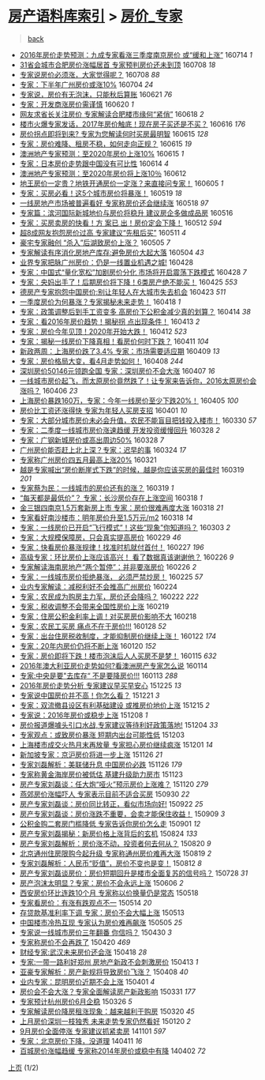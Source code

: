 [房产语料库索引](../../README.md)  > [房价_专家](房价_专家.md)
====
> [back](../README.md)

- [2016年房价走势预测：九成专家看涨三季度南京房价 或“缓和上涨”](http://jkwz.applinzi.com/ittc/6854767293288154116.html#2016%E5%B9%B4%E6%88%BF%E4%BB%B7%E8%B5%B0%E5%8A%BF%E9%A2%84%E6%B5%8B%EF%BC%9A%E4%B9%9D%E6%88%90%E4%B8%93%E5%AE%B6%E7%9C%8B%E6%B6%A8%E4%B8%89%E5%AD%A3%E5%BA%A6%E5%8D%97%E4%BA%AC%E6%88%BF%E4%BB%B7+%E6%88%96%E2%80%9C%E7%BC%93%E5%92%8C%E4%B8%8A%E6%B6%A8%E2%80%9D) 160714 *1* 
- [31省会城市合肥房价涨幅居首 专家预判房价还未到顶](http://jkwz.applinzi.com/ittc/6852460545269302277.html#31%E7%9C%81%E4%BC%9A%E5%9F%8E%E5%B8%82%E5%90%88%E8%82%A5%E6%88%BF%E4%BB%B7%E6%B6%A8%E5%B9%85%E5%B1%85%E9%A6%96+%E4%B8%93%E5%AE%B6%E9%A2%84%E5%88%A4%E6%88%BF%E4%BB%B7%E8%BF%98%E6%9C%AA%E5%88%B0%E9%A1%B6) 160708 *18* 
- [专家说房价必须涨，大家觉得呢？](http://jkwz.applinzi.com/ittc/6852427040460112901.html#%E4%B8%93%E5%AE%B6%E8%AF%B4%E6%88%BF%E4%BB%B7%E5%BF%85%E9%A1%BB%E6%B6%A8%EF%BC%8C%E5%A4%A7%E5%AE%B6%E8%A7%89%E5%BE%97%E5%91%A2%EF%BC%9F) 160708 *88* 
- [专家：下半年广州房价或涨10%](http://jkwz.applinzi.com/ittc/6851057938910938117.html#%E4%B8%93%E5%AE%B6%EF%BC%9A%E4%B8%8B%E5%8D%8A%E5%B9%B4%E5%B9%BF%E5%B7%9E%E6%88%BF%E4%BB%B7%E6%88%96%E6%B6%A810%25) 160704 *24* 
- [专家说，房价有无泡沫，只能秋后算账](http://jkwz.applinzi.com/ittc/6846129821297673220.html#%E4%B8%93%E5%AE%B6%E8%AF%B4%EF%BC%8C%E6%88%BF%E4%BB%B7%E6%9C%89%E6%97%A0%E6%B3%A1%E6%B2%AB%EF%BC%8C%E5%8F%AA%E8%83%BD%E7%A7%8B%E5%90%8E%E7%AE%97%E8%B4%A6) 160621 *76* 
- [专家：开发商涨房价需谨慎](http://jkwz.applinzi.com/ittc/6845870742373401604.html#%E4%B8%93%E5%AE%B6%EF%BC%9A%E5%BC%80%E5%8F%91%E5%95%86%E6%B6%A8%E6%88%BF%E4%BB%B7%E9%9C%80%E8%B0%A8%E6%85%8E) 160620 *1* 
- [网友求省长关注房价 专家解读合肥楼市缘何“紧俏”](http://jkwz.applinzi.com/ittc/6845004778123559941.html#%E7%BD%91%E5%8F%8B%E6%B1%82%E7%9C%81%E9%95%BF%E5%85%B3%E6%B3%A8%E6%88%BF%E4%BB%B7+%E4%B8%93%E5%AE%B6%E8%A7%A3%E8%AF%BB%E5%90%88%E8%82%A5%E6%A5%BC%E5%B8%82%E7%BC%98%E4%BD%95%E2%80%9C%E7%B4%A7%E4%BF%8F%E2%80%9D) 160618 *2* 
- [楼市火爆专家发话，2017年房价触底！现在房子买还是不买？](http://jkwz.applinzi.com/ittc/6844358459516257284.html#%E6%A5%BC%E5%B8%82%E7%81%AB%E7%88%86%E4%B8%93%E5%AE%B6%E5%8F%91%E8%AF%9D%EF%BC%8C2017%E5%B9%B4%E6%88%BF%E4%BB%B7%E8%A7%A6%E5%BA%95%EF%BC%81%E7%8E%B0%E5%9C%A8%E6%88%BF%E5%AD%90%E4%B9%B0%E8%BF%98%E6%98%AF%E4%B8%8D%E4%B9%B0%EF%BC%9F) 160616 *176* 
- [房价拐点即将到来? 专家为您解读何时买房最明智](http://jkwz.applinzi.com/ittc/6844022039006151684.html#%E6%88%BF%E4%BB%B7%E6%8B%90%E7%82%B9%E5%8D%B3%E5%B0%86%E5%88%B0%E6%9D%A5%3F+%E4%B8%93%E5%AE%B6%E4%B8%BA%E6%82%A8%E8%A7%A3%E8%AF%BB%E4%BD%95%E6%97%B6%E4%B9%B0%E6%88%BF%E6%9C%80%E6%98%8E%E6%99%BA) 160615 *128* 
- [专家：房价难降、租房不稳，如何走向正规？](http://jkwz.applinzi.com/ittc/6843998339938649093.html#%E4%B8%93%E5%AE%B6%EF%BC%9A%E6%88%BF%E4%BB%B7%E9%9A%BE%E9%99%8D%E3%80%81%E7%A7%9F%E6%88%BF%E4%B8%8D%E7%A8%B3%EF%BC%8C%E5%A6%82%E4%BD%95%E8%B5%B0%E5%90%91%E6%AD%A3%E8%A7%84%EF%BC%9F) 160615 *19* 
- [澳洲地产专家预测：至2020年房价上涨10%](http://jkwz.applinzi.com/ittc/6843957098802840581.html#%E6%BE%B3%E6%B4%B2%E5%9C%B0%E4%BA%A7%E4%B8%93%E5%AE%B6%E9%A2%84%E6%B5%8B%EF%BC%9A%E8%87%B32020%E5%B9%B4%E6%88%BF%E4%BB%B7%E4%B8%8A%E6%B6%A810%25) 160615 *1* 
- [专家：日本房价走势跟中国没有可比性](http://jkwz.applinzi.com/ittc/6843467050374398981.html#%E4%B8%93%E5%AE%B6%EF%BC%9A%E6%97%A5%E6%9C%AC%E6%88%BF%E4%BB%B7%E8%B5%B0%E5%8A%BF%E8%B7%9F%E4%B8%AD%E5%9B%BD%E6%B2%A1%E6%9C%89%E5%8F%AF%E6%AF%94%E6%80%A7) 160614 *4* 
- [澳洲地产专家预测：至2020年房价将上涨10％](http://jkwz.applinzi.com/ittc/6842879587675276292.html#%E6%BE%B3%E6%B4%B2%E5%9C%B0%E4%BA%A7%E4%B8%93%E5%AE%B6%E9%A2%84%E6%B5%8B%EF%BC%9A%E8%87%B32020%E5%B9%B4%E6%88%BF%E4%BB%B7%E5%B0%86%E4%B8%8A%E6%B6%A810%EF%BC%85) 160612  
- [地王房价一定贵？地铁开通房价一定涨？来直接问专家！](http://jkwz.applinzi.com/ittc/6840204226885846021.html#%E5%9C%B0%E7%8E%8B%E6%88%BF%E4%BB%B7%E4%B8%80%E5%AE%9A%E8%B4%B5%EF%BC%9F%E5%9C%B0%E9%93%81%E5%BC%80%E9%80%9A%E6%88%BF%E4%BB%B7%E4%B8%80%E5%AE%9A%E6%B6%A8%EF%BC%9F%E6%9D%A5%E7%9B%B4%E6%8E%A5%E9%97%AE%E4%B8%93%E5%AE%B6%EF%BC%81) 160605 *1* 
- [专家：买房必看！这5个城市房价将暴涨！](http://jkwz.applinzi.com/ittc/6834030812655518724.html#%E4%B8%93%E5%AE%B6%EF%BC%9A%E4%B9%B0%E6%88%BF%E5%BF%85%E7%9C%8B%EF%BC%81%E8%BF%995%E4%B8%AA%E5%9F%8E%E5%B8%82%E6%88%BF%E4%BB%B7%E5%B0%86%E6%9A%B4%E6%B6%A8%EF%BC%81) 160519 *18* 
- [一线房地产市场被普遍看好 专家称房价还会继续涨](http://jkwz.applinzi.com/ittc/6833480076192384005.html#%E4%B8%80%E7%BA%BF%E6%88%BF%E5%9C%B0%E4%BA%A7%E5%B8%82%E5%9C%BA%E8%A2%AB%E6%99%AE%E9%81%8D%E7%9C%8B%E5%A5%BD+%E4%B8%93%E5%AE%B6%E7%A7%B0%E6%88%BF%E4%BB%B7%E8%BF%98%E4%BC%9A%E7%BB%A7%E7%BB%AD%E6%B6%A8) 160518 *97* 
- [专家篇：滨河国际新城地价与房价将稳升 建议房企多做成品房](http://jkwz.applinzi.com/ittc/6832773209170379781.html#%E4%B8%93%E5%AE%B6%E7%AF%87%EF%BC%9A%E6%BB%A8%E6%B2%B3%E5%9B%BD%E9%99%85%E6%96%B0%E5%9F%8E%E5%9C%B0%E4%BB%B7%E4%B8%8E%E6%88%BF%E4%BB%B7%E5%B0%86%E7%A8%B3%E5%8D%87+%E5%BB%BA%E8%AE%AE%E6%88%BF%E4%BC%81%E5%A4%9A%E5%81%9A%E6%88%90%E5%93%81%E6%88%BF) 160516  
- [专家：买房卖房的快看！方 案已 出！房价定会下降！](http://jkwz.applinzi.com/ittc/6831386815021712389.html#%E4%B8%93%E5%AE%B6%EF%BC%9A%E4%B9%B0%E6%88%BF%E5%8D%96%E6%88%BF%E7%9A%84%E5%BF%AB%E7%9C%8B%EF%BC%81%E6%96%B9+%E6%A1%88%E5%B7%B2+%E5%87%BA%EF%BC%81%E6%88%BF%E4%BB%B7%E5%AE%9A%E4%BC%9A%E4%B8%8B%E9%99%8D%EF%BC%81) 160512 *594* 
- [超8成网友抱怨房价过高 专家建议“先租后买”](http://jkwz.applinzi.com/ittc/6830895251828769797.html#%E8%B6%858%E6%88%90%E7%BD%91%E5%8F%8B%E6%8A%B1%E6%80%A8%E6%88%BF%E4%BB%B7%E8%BF%87%E9%AB%98+%E4%B8%93%E5%AE%B6%E5%BB%BA%E8%AE%AE%E2%80%9C%E5%85%88%E7%A7%9F%E5%90%8E%E4%B9%B0%E2%80%9D) 160511 *4* 
- [豪宅专家融创 “杀入”后湖致房价上涨？](http://jkwz.applinzi.com/ittc/6828655351494607877.html#%E8%B1%AA%E5%AE%85%E4%B8%93%E5%AE%B6%E8%9E%8D%E5%88%9B+%E2%80%9C%E6%9D%80%E5%85%A5%E2%80%9D%E5%90%8E%E6%B9%96%E8%87%B4%E6%88%BF%E4%BB%B7%E4%B8%8A%E6%B6%A8%EF%BC%9F) 160505 *7* 
- [专家解读有序消化房地产库存:避免房价大起大落](http://jkwz.applinzi.com/ittc/6828291156181795844.html#%E4%B8%93%E5%AE%B6%E8%A7%A3%E8%AF%BB%E6%9C%89%E5%BA%8F%E6%B6%88%E5%8C%96%E6%88%BF%E5%9C%B0%E4%BA%A7%E5%BA%93%E5%AD%98%3A%E9%81%BF%E5%85%8D%E6%88%BF%E4%BB%B7%E5%A4%A7%E8%B5%B7%E5%A4%A7%E8%90%BD) 160504 *43* 
- [业界专家把脉广州房价：仍是一线置业机遇之城!](http://jkwz.applinzi.com/ittc/6826246586145178629.html#%E4%B8%9A%E7%95%8C%E4%B8%93%E5%AE%B6%E6%8A%8A%E8%84%89%E5%B9%BF%E5%B7%9E%E6%88%BF%E4%BB%B7%EF%BC%9A%E4%BB%8D%E6%98%AF%E4%B8%80%E7%BA%BF%E7%BD%AE%E4%B8%9A%E6%9C%BA%E9%81%87%E4%B9%8B%E5%9F%8E%21) 160428  
- [专家：中国式“量化宽松”加剧房价分化 市场将开启震荡下跌模式](http://jkwz.applinzi.com/ittc/6826061564935144452.html#%E4%B8%93%E5%AE%B6%EF%BC%9A%E4%B8%AD%E5%9B%BD%E5%BC%8F%E2%80%9C%E9%87%8F%E5%8C%96%E5%AE%BD%E6%9D%BE%E2%80%9D%E5%8A%A0%E5%89%A7%E6%88%BF%E4%BB%B7%E5%88%86%E5%8C%96+%E5%B8%82%E5%9C%BA%E5%B0%86%E5%BC%80%E5%90%AF%E9%9C%87%E8%8D%A1%E4%B8%8B%E8%B7%8C%E6%A8%A1%E5%BC%8F) 160428 *7* 
- [专家：央妈出手了！后期房价将下降！6类房产绝不能买！](http://jkwz.applinzi.com/ittc/6825104014253229061.html#%E4%B8%93%E5%AE%B6%EF%BC%9A%E5%A4%AE%E5%A6%88%E5%87%BA%E6%89%8B%E4%BA%86%EF%BC%81%E5%90%8E%E6%9C%9F%E6%88%BF%E4%BB%B7%E5%B0%86%E4%B8%8B%E9%99%8D%EF%BC%816%E7%B1%BB%E6%88%BF%E4%BA%A7%E7%BB%9D%E4%B8%8D%E8%83%BD%E4%B9%B0%EF%BC%81) 160425 *553* 
- [德房产专家抱怨中国房价:别让年轻人在大城市失去机会](http://jkwz.applinzi.com/ittc/6824081233411572741.html#%E5%BE%B7%E6%88%BF%E4%BA%A7%E4%B8%93%E5%AE%B6%E6%8A%B1%E6%80%A8%E4%B8%AD%E5%9B%BD%E6%88%BF%E4%BB%B7%3A%E5%88%AB%E8%AE%A9%E5%B9%B4%E8%BD%BB%E4%BA%BA%E5%9C%A8%E5%A4%A7%E5%9F%8E%E5%B8%82%E5%A4%B1%E5%8E%BB%E6%9C%BA%E4%BC%9A) 160423 *511* 
- [一季度房价为何暴涨？专家揭秘未来走势！](http://jkwz.applinzi.com/ittc/6822373353385886724.html#%E4%B8%80%E5%AD%A3%E5%BA%A6%E6%88%BF%E4%BB%B7%E4%B8%BA%E4%BD%95%E6%9A%B4%E6%B6%A8%EF%BC%9F%E4%B8%93%E5%AE%B6%E6%8F%AD%E7%A7%98%E6%9C%AA%E6%9D%A5%E8%B5%B0%E5%8A%BF%EF%BC%81) 160418 *1* 
- [专家：政策调整后到手工资变多 高房价下公积金减少真的划算？](http://jkwz.applinzi.com/ittc/6821000502468674564.html#%E4%B8%93%E5%AE%B6%EF%BC%9A%E6%94%BF%E7%AD%96%E8%B0%83%E6%95%B4%E5%90%8E%E5%88%B0%E6%89%8B%E5%B7%A5%E8%B5%84%E5%8F%98%E5%A4%9A+%E9%AB%98%E6%88%BF%E4%BB%B7%E4%B8%8B%E5%85%AC%E7%A7%AF%E9%87%91%E5%87%8F%E5%B0%91%E7%9C%9F%E7%9A%84%E5%88%92%E7%AE%97%EF%BC%9F) 160414 *38* 
- [专家：看2016年房价趋势！揭秘拐 点出现条件！](http://jkwz.applinzi.com/ittc/6820652301718914052.html#%E4%B8%93%E5%AE%B6%EF%BC%9A%E7%9C%8B2016%E5%B9%B4%E6%88%BF%E4%BB%B7%E8%B6%8B%E5%8A%BF%EF%BC%81%E6%8F%AD%E7%A7%98%E6%8B%90+%E7%82%B9%E5%87%BA%E7%8E%B0%E6%9D%A1%E4%BB%B6%EF%BC%81) 160413 *2* 
- [专家：房价今年见顶！2020年开始大跌！](http://jkwz.applinzi.com/ittc/6820214764298830852.html#%E4%B8%93%E5%AE%B6%EF%BC%9A%E6%88%BF%E4%BB%B7%E4%BB%8A%E5%B9%B4%E8%A7%81%E9%A1%B6%EF%BC%812020%E5%B9%B4%E5%BC%80%E5%A7%8B%E5%A4%A7%E8%B7%8C%EF%BC%81) 160412 *523* 
- [专家：揭秘一线房价下降真相！看房价何时下跌？](http://jkwz.applinzi.com/ittc/6819918689172194308.html#%E4%B8%93%E5%AE%B6%EF%BC%9A%E6%8F%AD%E7%A7%98%E4%B8%80%E7%BA%BF%E6%88%BF%E4%BB%B7%E4%B8%8B%E9%99%8D%E7%9C%9F%E7%9B%B8%EF%BC%81%E7%9C%8B%E6%88%BF%E4%BB%B7%E4%BD%95%E6%97%B6%E4%B8%8B%E8%B7%8C%EF%BC%9F) 160411 *104* 
- [新政两周：上海房价跌了3.4%  专家：市场需要适应期](http://jkwz.applinzi.com/ittc/6818983497578316805.html#%E6%96%B0%E6%94%BF%E4%B8%A4%E5%91%A8%EF%BC%9A%E4%B8%8A%E6%B5%B7%E6%88%BF%E4%BB%B7%E8%B7%8C%E4%BA%863.4%25++%E4%B8%93%E5%AE%B6%EF%BC%9A%E5%B8%82%E5%9C%BA%E9%9C%80%E8%A6%81%E9%80%82%E5%BA%94%E6%9C%9F) 160409 *13* 
- [专家：房价格局大变，看4月走势如何！](http://jkwz.applinzi.com/ittc/6818814624082166788.html#%E4%B8%93%E5%AE%B6%EF%BC%9A%E6%88%BF%E4%BB%B7%E6%A0%BC%E5%B1%80%E5%A4%A7%E5%8F%98%EF%BC%8C%E7%9C%8B4%E6%9C%88%E8%B5%B0%E5%8A%BF%E5%A6%82%E4%BD%95%EF%BC%81) 160408 *244* 
- [深圳房价50146元领跑全国 专家：深圳房价不会大涨](http://jkwz.applinzi.com/ittc/6818351103049466884.html#%E6%B7%B1%E5%9C%B3%E6%88%BF%E4%BB%B750146%E5%85%83%E9%A2%86%E8%B7%91%E5%85%A8%E5%9B%BD+%E4%B8%93%E5%AE%B6%EF%BC%9A%E6%B7%B1%E5%9C%B3%E6%88%BF%E4%BB%B7%E4%B8%8D%E4%BC%9A%E5%A4%A7%E6%B6%A8) 160407 *16* 
- [一线城市房价起飞，而太原房价竟然跌了！让专家来告诉你，2016太原房价会涨吗？](http://jkwz.applinzi.com/ittc/6818096239459435524.html#%E4%B8%80%E7%BA%BF%E5%9F%8E%E5%B8%82%E6%88%BF%E4%BB%B7%E8%B5%B7%E9%A3%9E%EF%BC%8C%E8%80%8C%E5%A4%AA%E5%8E%9F%E6%88%BF%E4%BB%B7%E7%AB%9F%E7%84%B6%E8%B7%8C%E4%BA%86%EF%BC%81%E8%AE%A9%E4%B8%93%E5%AE%B6%E6%9D%A5%E5%91%8A%E8%AF%89%E4%BD%A0%EF%BC%8C2016%E5%A4%AA%E5%8E%9F%E6%88%BF%E4%BB%B7%E4%BC%9A%E6%B6%A8%E5%90%97%EF%BC%9F) 160406 *23* 
- [上海房价暴跌160万，专家：今年一线房价至少下跌20%！](http://jkwz.applinzi.com/ittc/6817634220562187268.html#%E4%B8%8A%E6%B5%B7%E6%88%BF%E4%BB%B7%E6%9A%B4%E8%B7%8C160%E4%B8%87%EF%BC%8C%E4%B8%93%E5%AE%B6%EF%BC%9A%E4%BB%8A%E5%B9%B4%E4%B8%80%E7%BA%BF%E6%88%BF%E4%BB%B7%E8%87%B3%E5%B0%91%E4%B8%8B%E8%B7%8C20%25%EF%BC%81) 160405 *100* 
- [房价比工资还涨得快 专家为年轻人买房支招](http://jkwz.applinzi.com/ittc/6816104679876330501.html#%E6%88%BF%E4%BB%B7%E6%AF%94%E5%B7%A5%E8%B5%84%E8%BF%98%E6%B6%A8%E5%BE%97%E5%BF%AB+%E4%B8%93%E5%AE%B6%E4%B8%BA%E5%B9%B4%E8%BD%BB%E4%BA%BA%E4%B9%B0%E6%88%BF%E6%94%AF%E6%8B%9B) 160401 *10* 
- [专家：大部分城市房价未必会升值，农民不能盲目把钱投入楼市！](http://jkwz.applinzi.com/ittc/6815418438755304452.html#%E4%B8%93%E5%AE%B6%EF%BC%9A%E5%A4%A7%E9%83%A8%E5%88%86%E5%9F%8E%E5%B8%82%E6%88%BF%E4%BB%B7%E6%9C%AA%E5%BF%85%E4%BC%9A%E5%8D%87%E5%80%BC%EF%BC%8C%E5%86%9C%E6%B0%91%E4%B8%8D%E8%83%BD%E7%9B%B2%E7%9B%AE%E6%8A%8A%E9%92%B1%E6%8A%95%E5%85%A5%E6%A5%BC%E5%B8%82%EF%BC%81) 160330 *57* 
- [专家：二季度一线城市房价涨速趋缓 开发投资缓慢回升](http://jkwz.applinzi.com/ittc/6814679409470473220.html#%E4%B8%93%E5%AE%B6%EF%BC%9A%E4%BA%8C%E5%AD%A3%E5%BA%A6%E4%B8%80%E7%BA%BF%E5%9F%8E%E5%B8%82%E6%88%BF%E4%BB%B7%E6%B6%A8%E9%80%9F%E8%B6%8B%E7%BC%93+%E5%BC%80%E5%8F%91%E6%8A%95%E8%B5%84%E7%BC%93%E6%85%A2%E5%9B%9E%E5%8D%87) 160328 *2* 
- [专家：广钢新城房价或高出周边50%](http://jkwz.applinzi.com/ittc/6814597073269687301.html#%E4%B8%93%E5%AE%B6%EF%BC%9A%E5%B9%BF%E9%92%A2%E6%96%B0%E5%9F%8E%E6%88%BF%E4%BB%B7%E6%88%96%E9%AB%98%E5%87%BA%E5%91%A8%E8%BE%B950%25) 160328 *7* 
- [广州房价能否赶上北上深？专家：迟早的事](http://jkwz.applinzi.com/ittc/6813190923202593796.html#%E5%B9%BF%E5%B7%9E%E6%88%BF%E4%BB%B7%E8%83%BD%E5%90%A6%E8%B5%B6%E4%B8%8A%E5%8C%97%E4%B8%8A%E6%B7%B1%EF%BC%9F%E4%B8%93%E5%AE%B6%EF%BC%9A%E8%BF%9F%E6%97%A9%E7%9A%84%E4%BA%8B) 160324 *17* 
- [专家称广州房价四五月最高上涨20%](http://jkwz.applinzi.com/ittc/6812075431452738564.html#%E4%B8%93%E5%AE%B6%E7%A7%B0%E5%B9%BF%E5%B7%9E%E6%88%BF%E4%BB%B7%E5%9B%9B%E4%BA%94%E6%9C%88%E6%9C%80%E9%AB%98%E4%B8%8A%E6%B6%A820%25) 160321  
- [越是专家喊出“房价断崖式下跌”的时候，越是你应该买房的最佳时](http://jkwz.applinzi.com/ittc/6811411237267047428.html#%E8%B6%8A%E6%98%AF%E4%B8%93%E5%AE%B6%E5%96%8A%E5%87%BA%E2%80%9C%E6%88%BF%E4%BB%B7%E6%96%AD%E5%B4%96%E5%BC%8F%E4%B8%8B%E8%B7%8C%E2%80%9D%E7%9A%84%E6%97%B6%E5%80%99%EF%BC%8C%E8%B6%8A%E6%98%AF%E4%BD%A0%E5%BA%94%E8%AF%A5%E4%B9%B0%E6%88%BF%E7%9A%84%E6%9C%80%E4%BD%B3%E6%97%B6) 160319 *201* 
- [专家蔡为民：一线城市的房价还有的涨？](http://jkwz.applinzi.com/ittc/6811321318892897285.html#%E4%B8%93%E5%AE%B6%E8%94%A1%E4%B8%BA%E6%B0%91%EF%BC%9A%E4%B8%80%E7%BA%BF%E5%9F%8E%E5%B8%82%E7%9A%84%E6%88%BF%E4%BB%B7%E8%BF%98%E6%9C%89%E7%9A%84%E6%B6%A8%EF%BC%9F) 160319 *1* 
- [“每天都是最低价”？ 专家：长沙房价存在上涨空间](http://jkwz.applinzi.com/ittc/6810907593002189828.html#%E2%80%9C%E6%AF%8F%E5%A4%A9%E9%83%BD%E6%98%AF%E6%9C%80%E4%BD%8E%E4%BB%B7%E2%80%9D%EF%BC%9F+%E4%B8%93%E5%AE%B6%EF%BC%9A%E9%95%BF%E6%B2%99%E6%88%BF%E4%BB%B7%E5%AD%98%E5%9C%A8%E4%B8%8A%E6%B6%A8%E7%A9%BA%E9%97%B4) 160318 *1* 
- [金三银四南京1.5万套新房上市 专家：房价很难再度大涨](http://jkwz.applinzi.com/ittc/6810816099008381957.html#%E9%87%91%E4%B8%89%E9%93%B6%E5%9B%9B%E5%8D%97%E4%BA%AC1.5%E4%B8%87%E5%A5%97%E6%96%B0%E6%88%BF%E4%B8%8A%E5%B8%82+%E4%B8%93%E5%AE%B6%EF%BC%9A%E6%88%BF%E4%BB%B7%E5%BE%88%E9%9A%BE%E5%86%8D%E5%BA%A6%E5%A4%A7%E6%B6%A8) 160318 *21* 
- [专家看好南沙楼市：明年房价升至1.5万元/m2](http://jkwz.applinzi.com/ittc/6810772449931035652.html#%E4%B8%93%E5%AE%B6%E7%9C%8B%E5%A5%BD%E5%8D%97%E6%B2%99%E6%A5%BC%E5%B8%82%EF%BC%9A%E6%98%8E%E5%B9%B4%E6%88%BF%E4%BB%B7%E5%8D%87%E8%87%B31.5%E4%B8%87%E5%85%83%2Fm2) 160318 *14* 
- [专家：一线房价已开启“飞行模式”！这些“现象”你知道吗？](http://jkwz.applinzi.com/ittc/6805446396006106117.html#%E4%B8%93%E5%AE%B6%EF%BC%9A%E4%B8%80%E7%BA%BF%E6%88%BF%E4%BB%B7%E5%B7%B2%E5%BC%80%E5%90%AF%E2%80%9C%E9%A3%9E%E8%A1%8C%E6%A8%A1%E5%BC%8F%E2%80%9D%EF%BC%81%E8%BF%99%E4%BA%9B%E2%80%9C%E7%8E%B0%E8%B1%A1%E2%80%9D%E4%BD%A0%E7%9F%A5%E9%81%93%E5%90%97%EF%BC%9F) 160303 *2* 
- [专家：大规模保障房，只会真实提高房价](http://jkwz.applinzi.com/ittc/6804270046641652740.html#%E4%B8%93%E5%AE%B6%EF%BC%9A%E5%A4%A7%E8%A7%84%E6%A8%A1%E4%BF%9D%E9%9A%9C%E6%88%BF%EF%BC%8C%E5%8F%AA%E4%BC%9A%E7%9C%9F%E5%AE%9E%E6%8F%90%E9%AB%98%E6%88%BF%E4%BB%B7) 160229 *46* 
- [专家：快看房价暴涨规律！找准时机就付首付！](http://jkwz.applinzi.com/ittc/6803541668250780677.html#%E4%B8%93%E5%AE%B6%EF%BC%9A%E5%BF%AB%E7%9C%8B%E6%88%BF%E4%BB%B7%E6%9A%B4%E6%B6%A8%E8%A7%84%E5%BE%8B%EF%BC%81%E6%89%BE%E5%87%86%E6%97%B6%E6%9C%BA%E5%B0%B1%E4%BB%98%E9%A6%96%E4%BB%98%EF%BC%81) 160227 *196* 
- [高级专家：环比房价上涨应该高兴！  看了数据真该谢谢他？](http://jkwz.applinzi.com/ittc/6803159277493552132.html#%E9%AB%98%E7%BA%A7%E4%B8%93%E5%AE%B6%EF%BC%9A%E7%8E%AF%E6%AF%94%E6%88%BF%E4%BB%B7%E4%B8%8A%E6%B6%A8%E5%BA%94%E8%AF%A5%E9%AB%98%E5%85%B4%EF%BC%81++%E7%9C%8B%E4%BA%86%E6%95%B0%E6%8D%AE%E7%9C%9F%E8%AF%A5%E8%B0%A2%E8%B0%A2%E4%BB%96%EF%BC%9F) 160226 *9* 
- [专家解读海南房地产“两个暂停”：并非要涨房价](http://jkwz.applinzi.com/ittc/6803018906146964484.html#%E4%B8%93%E5%AE%B6%E8%A7%A3%E8%AF%BB%E6%B5%B7%E5%8D%97%E6%88%BF%E5%9C%B0%E4%BA%A7%E2%80%9C%E4%B8%A4%E4%B8%AA%E6%9A%82%E5%81%9C%E2%80%9D%EF%BC%9A%E5%B9%B6%E9%9D%9E%E8%A6%81%E6%B6%A8%E6%88%BF%E4%BB%B7) 160226 *2* 
- [专家：一线城市房价拒绝暴涨， 必须严禁炒房！](http://jkwz.applinzi.com/ittc/6802792692018840580.html#%E4%B8%93%E5%AE%B6%EF%BC%9A%E4%B8%80%E7%BA%BF%E5%9F%8E%E5%B8%82%E6%88%BF%E4%BB%B7%E6%8B%92%E7%BB%9D%E6%9A%B4%E6%B6%A8%EF%BC%8C+%E5%BF%85%E9%A1%BB%E4%B8%A5%E7%A6%81%E7%82%92%E6%88%BF%EF%BC%81) 160225 *57* 
- [业内专家解读：减税利好不会推高广州房价](http://jkwz.applinzi.com/ittc/6802500727888954373.html#%E4%B8%9A%E5%86%85%E4%B8%93%E5%AE%B6%E8%A7%A3%E8%AF%BB%EF%BC%9A%E5%87%8F%E7%A8%8E%E5%88%A9%E5%A5%BD%E4%B8%8D%E4%BC%9A%E6%8E%A8%E9%AB%98%E5%B9%BF%E5%B7%9E%E6%88%BF%E4%BB%B7) 160224  
- [专家：农民成为购房主力军，房价还会降吗？](http://jkwz.applinzi.com/ittc/6801725688927224837.html#%E4%B8%93%E5%AE%B6%EF%BC%9A%E5%86%9C%E6%B0%91%E6%88%90%E4%B8%BA%E8%B4%AD%E6%88%BF%E4%B8%BB%E5%8A%9B%E5%86%9B%EF%BC%8C%E6%88%BF%E4%BB%B7%E8%BF%98%E4%BC%9A%E9%99%8D%E5%90%97%EF%BC%9F) 160222 *222* 
- [专家：税收调整不会带来全国性房价上涨](http://jkwz.applinzi.com/ittc/6800604677318116356.html#%E4%B8%93%E5%AE%B6%EF%BC%9A%E7%A8%8E%E6%94%B6%E8%B0%83%E6%95%B4%E4%B8%8D%E4%BC%9A%E5%B8%A6%E6%9D%A5%E5%85%A8%E5%9B%BD%E6%80%A7%E6%88%BF%E4%BB%B7%E4%B8%8A%E6%B6%A8) 160219  
- [专家：住房公积金利率上调！对买房房价影响不大](http://jkwz.applinzi.com/ittc/6800196971914593285.html#%E4%B8%93%E5%AE%B6%EF%BC%9A%E4%BD%8F%E6%88%BF%E5%85%AC%E7%A7%AF%E9%87%91%E5%88%A9%E7%8E%87%E4%B8%8A%E8%B0%83%EF%BC%81%E5%AF%B9%E4%B9%B0%E6%88%BF%E6%88%BF%E4%BB%B7%E5%BD%B1%E5%93%8D%E4%B8%8D%E5%A4%A7) 160218  
- [专家：农民工买房  痛点不在于房价!!!](http://jkwz.applinzi.com/ittc/6792430462018520069.html#%E4%B8%93%E5%AE%B6%EF%BC%9A%E5%86%9C%E6%B0%91%E5%B7%A5%E4%B9%B0%E6%88%BF++%E7%97%9B%E7%82%B9%E4%B8%8D%E5%9C%A8%E4%BA%8E%E6%88%BF%E4%BB%B7%21%21%21) 160128 *52* 
- [专家：出台住房税收制度，才能抑制房价继续上涨！](http://jkwz.applinzi.com/ittc/6790182821050188804.html#%E4%B8%93%E5%AE%B6%EF%BC%9A%E5%87%BA%E5%8F%B0%E4%BD%8F%E6%88%BF%E7%A8%8E%E6%94%B6%E5%88%B6%E5%BA%A6%EF%BC%8C%E6%89%8D%E8%83%BD%E6%8A%91%E5%88%B6%E6%88%BF%E4%BB%B7%E7%BB%A7%E7%BB%AD%E4%B8%8A%E6%B6%A8%EF%BC%81) 160122 *174* 
- [专家：20年内房价仍将不断上涨](http://jkwz.applinzi.com/ittc/6789439813363172356.html#%E4%B8%93%E5%AE%B6%EF%BC%9A20%E5%B9%B4%E5%86%85%E6%88%BF%E4%BB%B7%E4%BB%8D%E5%B0%86%E4%B8%8D%E6%96%AD%E4%B8%8A%E6%B6%A8) 160120 *152* 
- [专家：房价即将下跌！楼市泡沫后人人买房不是梦！](http://jkwz.applinzi.com/ittc/6787561790112269316.html#%E4%B8%93%E5%AE%B6%EF%BC%9A%E6%88%BF%E4%BB%B7%E5%8D%B3%E5%B0%86%E4%B8%8B%E8%B7%8C%EF%BC%81%E6%A5%BC%E5%B8%82%E6%B3%A1%E6%B2%AB%E5%90%8E%E4%BA%BA%E4%BA%BA%E4%B9%B0%E6%88%BF%E4%B8%8D%E6%98%AF%E6%A2%A6%EF%BC%81) 160115 *632* 
- [2016年澳大利亚房价走势如何?看澳洲房产专家怎么说](http://jkwz.applinzi.com/ittc/6787118497779942404.html#2016%E5%B9%B4%E6%BE%B3%E5%A4%A7%E5%88%A9%E4%BA%9A%E6%88%BF%E4%BB%B7%E8%B5%B0%E5%8A%BF%E5%A6%82%E4%BD%95%3F%E7%9C%8B%E6%BE%B3%E6%B4%B2%E6%88%BF%E4%BA%A7%E4%B8%93%E5%AE%B6%E6%80%8E%E4%B9%88%E8%AF%B4) 160114  
- [专家:中央是要&quot;去库存“ 不是要降房价!!!](http://jkwz.applinzi.com/ittc/6786839914486432773.html#%E4%B8%93%E5%AE%B6%3A%E4%B8%AD%E5%A4%AE%E6%98%AF%E8%A6%81%26quot%3B%E5%8E%BB%E5%BA%93%E5%AD%98%E2%80%9C+%E4%B8%8D%E6%98%AF%E8%A6%81%E9%99%8D%E6%88%BF%E4%BB%B7%21%21%21) 160113 *288* 
- [2016年房价走势分析 专家建议早买早安心](http://jkwz.applinzi.com/ittc/6779724220858909701.html#2016%E5%B9%B4%E6%88%BF%E4%BB%B7%E8%B5%B0%E5%8A%BF%E5%88%86%E6%9E%90+%E4%B8%93%E5%AE%B6%E5%BB%BA%E8%AE%AE%E6%97%A9%E4%B9%B0%E6%97%A9%E5%AE%89%E5%BF%83) 151225 *13* 
- [专家说中国房价并不高！你怎么看？](http://jkwz.applinzi.com/ittc/6778297576201913349.html#%E4%B8%93%E5%AE%B6%E8%AF%B4%E4%B8%AD%E5%9B%BD%E6%88%BF%E4%BB%B7%E5%B9%B6%E4%B8%8D%E9%AB%98%EF%BC%81%E4%BD%A0%E6%80%8E%E4%B9%88%E7%9C%8B%EF%BC%9F) 151221 *3* 
- [专家：双流撤县设区有利基础建设 或推房价地价上涨](http://jkwz.applinzi.com/ittc/6776051844782752773.html#%E4%B8%93%E5%AE%B6%EF%BC%9A%E5%8F%8C%E6%B5%81%E6%92%A4%E5%8E%BF%E8%AE%BE%E5%8C%BA%E6%9C%89%E5%88%A9%E5%9F%BA%E7%A1%80%E5%BB%BA%E8%AE%BE+%E6%88%96%E6%8E%A8%E6%88%BF%E4%BB%B7%E5%9C%B0%E4%BB%B7%E4%B8%8A%E6%B6%A8) 151215 *2* 
- [专家说：2016年房价或稳步上涨](http://jkwz.applinzi.com/ittc/6773391626944906245.html#%E4%B8%93%E5%AE%B6%E8%AF%B4%EF%BC%9A2016%E5%B9%B4%E6%88%BF%E4%BB%B7%E6%88%96%E7%A8%B3%E6%AD%A5%E4%B8%8A%E6%B6%A8) 151208 *1* 
- [房价报道爆噱头引口水战,专家建议等待利好政策落地!](http://jkwz.applinzi.com/ittc/6772011372825281541.html#%E6%88%BF%E4%BB%B7%E6%8A%A5%E9%81%93%E7%88%86%E5%99%B1%E5%A4%B4%E5%BC%95%E5%8F%A3%E6%B0%B4%E6%88%98%2C%E4%B8%93%E5%AE%B6%E5%BB%BA%E8%AE%AE%E7%AD%89%E5%BE%85%E5%88%A9%E5%A5%BD%E6%94%BF%E7%AD%96%E8%90%BD%E5%9C%B0%21) 151204 *33* 
- [专家观点：或致房价暴涨 短期内出台可能性低](http://jkwz.applinzi.com/ittc/6771501882623394820.html#%E4%B8%93%E5%AE%B6%E8%A7%82%E7%82%B9%EF%BC%9A%E6%88%96%E8%87%B4%E6%88%BF%E4%BB%B7%E6%9A%B4%E6%B6%A8+%E7%9F%AD%E6%9C%9F%E5%86%85%E5%87%BA%E5%8F%B0%E5%8F%AF%E8%83%BD%E6%80%A7%E4%BD%8E) 151203  
- [上海楼市成交火热月末再放量 专家担心房价继续疯涨](http://jkwz.applinzi.com/ittc/6770784270817952773.html#%E4%B8%8A%E6%B5%B7%E6%A5%BC%E5%B8%82%E6%88%90%E4%BA%A4%E7%81%AB%E7%83%AD%E6%9C%88%E6%9C%AB%E5%86%8D%E6%94%BE%E9%87%8F+%E4%B8%93%E5%AE%B6%E6%8B%85%E5%BF%83%E6%88%BF%E4%BB%B7%E7%BB%A7%E7%BB%AD%E7%96%AF%E6%B6%A8) 151201 *14* 
- [新加坡专家：京沪房价将进一步上涨](http://jkwz.applinzi.com/ittc/6769001381075878916.html#%E6%96%B0%E5%8A%A0%E5%9D%A1%E4%B8%93%E5%AE%B6%EF%BC%9A%E4%BA%AC%E6%B2%AA%E6%88%BF%E4%BB%B7%E5%B0%86%E8%BF%9B%E4%B8%80%E6%AD%A5%E4%B8%8A%E6%B6%A8) 151126 *21* 
- [专家刘磊解析：美联储升息 中国房价必跌](http://jkwz.applinzi.com/ittc/6768935738842547204.html#%E4%B8%93%E5%AE%B6%E5%88%98%E7%A3%8A%E8%A7%A3%E6%9E%90%EF%BC%9A%E7%BE%8E%E8%81%94%E5%82%A8%E5%8D%87%E6%81%AF+%E4%B8%AD%E5%9B%BD%E6%88%BF%E4%BB%B7%E5%BF%85%E8%B7%8C) 151126 *179* 
- [专家称黄金海岸房价被低估 基建升级助力房市](http://jkwz.applinzi.com/ittc/6767875265967686660.html#%E4%B8%93%E5%AE%B6%E7%A7%B0%E9%BB%84%E9%87%91%E6%B5%B7%E5%B2%B8%E6%88%BF%E4%BB%B7%E8%A2%AB%E4%BD%8E%E4%BC%B0+%E5%9F%BA%E5%BB%BA%E5%8D%87%E7%BA%A7%E5%8A%A9%E5%8A%9B%E6%88%BF%E5%B8%82) 151123  
- [房产专家刘磊谈：任大炮“哑火”预示房价上涨难？](http://jkwz.applinzi.com/ittc/6766692125437854724.html#%E6%88%BF%E4%BA%A7%E4%B8%93%E5%AE%B6%E5%88%98%E7%A3%8A%E8%B0%88%EF%BC%9A%E4%BB%BB%E5%A4%A7%E7%82%AE%E2%80%9C%E5%93%91%E7%81%AB%E2%80%9D%E9%A2%84%E7%A4%BA%E6%88%BF%E4%BB%B7%E4%B8%8A%E6%B6%A8%E9%9A%BE%EF%BC%9F) 151120 *279* 
- [燕郊房价涨幅吓人 专家表示目前不适合买房](http://jkwz.applinzi.com/ittc/6747822268794160133.html#%E7%87%95%E9%83%8A%E6%88%BF%E4%BB%B7%E6%B6%A8%E5%B9%85%E5%90%93%E4%BA%BA+%E4%B8%93%E5%AE%B6%E8%A1%A8%E7%A4%BA%E7%9B%AE%E5%89%8D%E4%B8%8D%E9%80%82%E5%90%88%E4%B9%B0%E6%88%BF) 150930 *22* 
- [房产专家刘磊谈：房价同比转正，看似市场向好!](http://jkwz.applinzi.com/ittc/6744788445629875205.html#%E6%88%BF%E4%BA%A7%E4%B8%93%E5%AE%B6%E5%88%98%E7%A3%8A%E8%B0%88%EF%BC%9A%E6%88%BF%E4%BB%B7%E5%90%8C%E6%AF%94%E8%BD%AC%E6%AD%A3%EF%BC%8C%E7%9C%8B%E4%BC%BC%E5%B8%82%E5%9C%BA%E5%90%91%E5%A5%BD%21) 150922 *25* 
- [房产专家刘磊谈：房价涨跌不重要，会卖才能保住收益！](http://jkwz.applinzi.com/ittc/6739974358523216901.html#%E6%88%BF%E4%BA%A7%E4%B8%93%E5%AE%B6%E5%88%98%E7%A3%8A%E8%B0%88%EF%BC%9A%E6%88%BF%E4%BB%B7%E6%B6%A8%E8%B7%8C%E4%B8%8D%E9%87%8D%E8%A6%81%EF%BC%8C%E4%BC%9A%E5%8D%96%E6%89%8D%E8%83%BD%E4%BF%9D%E4%BD%8F%E6%94%B6%E7%9B%8A%EF%BC%81) 150909 *3* 
- [公积金购二套房门槛降低 专家告诉你房价怎么走](http://jkwz.applinzi.com/ittc/6736833135405483012.html#%E5%85%AC%E7%A7%AF%E9%87%91%E8%B4%AD%E4%BA%8C%E5%A5%97%E6%88%BF%E9%97%A8%E6%A7%9B%E9%99%8D%E4%BD%8E+%E4%B8%93%E5%AE%B6%E5%91%8A%E8%AF%89%E4%BD%A0%E6%88%BF%E4%BB%B7%E6%80%8E%E4%B9%88%E8%B5%B0) 150901 *12* 
- [房产专家刘磊揭秘：新房价格上涨背后的玄机](http://jkwz.applinzi.com/ittc/547650615762689960.html#%E6%88%BF%E4%BA%A7%E4%B8%93%E5%AE%B6%E5%88%98%E7%A3%8A%E6%8F%AD%E7%A7%98%EF%BC%9A%E6%96%B0%E6%88%BF%E4%BB%B7%E6%A0%BC%E4%B8%8A%E6%B6%A8%E8%83%8C%E5%90%8E%E7%9A%84%E7%8E%84%E6%9C%BA) 150824 *133* 
- [房产专家刘磊解析：房价涨不动，投资者何去何从？](http://jkwz.applinzi.com/ittc/547650615743819194.html#%E6%88%BF%E4%BA%A7%E4%B8%93%E5%AE%B6%E5%88%98%E7%A3%8A%E8%A7%A3%E6%9E%90%EF%BC%9A%E6%88%BF%E4%BB%B7%E6%B6%A8%E4%B8%8D%E5%8A%A8%EF%BC%8C%E6%8A%95%E8%B5%84%E8%80%85%E4%BD%95%E5%8E%BB%E4%BD%95%E4%BB%8E%EF%BC%9F) 150820 *9* 
- [北京通州住房限购今起升级 专家称通州房价难再大涨](http://jkwz.applinzi.com/ittc/547650615714864214.html#%E5%8C%97%E4%BA%AC%E9%80%9A%E5%B7%9E%E4%BD%8F%E6%88%BF%E9%99%90%E8%B4%AD%E4%BB%8A%E8%B5%B7%E5%8D%87%E7%BA%A7+%E4%B8%93%E5%AE%B6%E7%A7%B0%E9%80%9A%E5%B7%9E%E6%88%BF%E4%BB%B7%E9%9A%BE%E5%86%8D%E5%A4%A7%E6%B6%A8) 150819 *2* 
- [专家刘磊解析：人民币“贬值”，房价不变也是变！](http://jkwz.applinzi.com/ittc/547650615692088652.html#%E4%B8%93%E5%AE%B6%E5%88%98%E7%A3%8A%E8%A7%A3%E6%9E%90%EF%BC%9A%E4%BA%BA%E6%B0%91%E5%B8%81%E2%80%9C%E8%B4%AC%E5%80%BC%E2%80%9D%EF%BC%8C%E6%88%BF%E4%BB%B7%E4%B8%8D%E5%8F%98%E4%B9%9F%E6%98%AF%E5%8F%98%EF%BC%81) 150812 *8* 
- [房产专家刘磊谈房价：房价短期回升是楼市全面复苏的信号吗？](http://jkwz.applinzi.com/ittc/547650615350910185.html#%E6%88%BF%E4%BA%A7%E4%B8%93%E5%AE%B6%E5%88%98%E7%A3%8A%E8%B0%88%E6%88%BF%E4%BB%B7%EF%BC%9A%E6%88%BF%E4%BB%B7%E7%9F%AD%E6%9C%9F%E5%9B%9E%E5%8D%87%E6%98%AF%E6%A5%BC%E5%B8%82%E5%85%A8%E9%9D%A2%E5%A4%8D%E8%8B%8F%E7%9A%84%E4%BF%A1%E5%8F%B7%E5%90%97%EF%BC%9F) 150728 *31* 
- [房产泡沫太明显？专家：房价不会永远上涨](http://jkwz.applinzi.com/ittc/547650611417495863.html#%E6%88%BF%E4%BA%A7%E6%B3%A1%E6%B2%AB%E5%A4%AA%E6%98%8E%E6%98%BE%EF%BC%9F%E4%B8%93%E5%AE%B6%EF%BC%9A%E6%88%BF%E4%BB%B7%E4%B8%8D%E4%BC%9A%E6%B0%B8%E8%BF%9C%E4%B8%8A%E6%B6%A8) 150606 *2* 
- [西安房价环比连跌10个月 专家称以价换量仍是常态](http://jkwz.applinzi.com/ittc/547650611410269631.html#%E8%A5%BF%E5%AE%89%E6%88%BF%E4%BB%B7%E7%8E%AF%E6%AF%94%E8%BF%9E%E8%B7%8C10%E4%B8%AA%E6%9C%88+%E4%B8%93%E5%AE%B6%E7%A7%B0%E4%BB%A5%E4%BB%B7%E6%8D%A2%E9%87%8F%E4%BB%8D%E6%98%AF%E5%B8%B8%E6%80%81) 150518  
- [专家看房价：有涨有跌观点不一](http://jkwz.applinzi.com/ittc/547650611411830746.html#%E4%B8%93%E5%AE%B6%E7%9C%8B%E6%88%BF%E4%BB%B7%EF%BC%9A%E6%9C%89%E6%B6%A8%E6%9C%89%E8%B7%8C%E8%A7%82%E7%82%B9%E4%B8%8D%E4%B8%80) 150514 *20* 
- [存贷款基准利率下调 专家：房价不会大幅上涨](http://jkwz.applinzi.com/ittc/547650611413858154.html#%E5%AD%98%E8%B4%B7%E6%AC%BE%E5%9F%BA%E5%87%86%E5%88%A9%E7%8E%87%E4%B8%8B%E8%B0%83+%E4%B8%93%E5%AE%B6%EF%BC%9A%E6%88%BF%E4%BB%B7%E4%B8%8D%E4%BC%9A%E5%A4%A7%E5%B9%85%E4%B8%8A%E6%B6%A8) 150513  
- [中国楼市冷热互现 专家认为房价难再飙涨](http://jkwz.applinzi.com/ittc/547650611407830650.html#%E4%B8%AD%E5%9B%BD%E6%A5%BC%E5%B8%82%E5%86%B7%E7%83%AD%E4%BA%92%E7%8E%B0+%E4%B8%93%E5%AE%B6%E8%AE%A4%E4%B8%BA%E6%88%BF%E4%BB%B7%E9%9A%BE%E5%86%8D%E9%A3%99%E6%B6%A8) 150505 *25* 
- [专家说一线城市房价三年翻番 你信吗？](http://jkwz.applinzi.com/ittc/547650611405750898.html#%E4%B8%93%E5%AE%B6%E8%AF%B4%E4%B8%80%E7%BA%BF%E5%9F%8E%E5%B8%82%E6%88%BF%E4%BB%B7%E4%B8%89%E5%B9%B4%E7%BF%BB%E7%95%AA+%E4%BD%A0%E4%BF%A1%E5%90%97%EF%BC%9F) 150430 *3* 
- [专家称房价不会再跌了](http://jkwz.applinzi.com/ittc/547650611405852576.html#%E4%B8%93%E5%AE%B6%E7%A7%B0%E6%88%BF%E4%BB%B7%E4%B8%8D%E4%BC%9A%E5%86%8D%E8%B7%8C%E4%BA%86) 150420 *469* 
- [财经专家:武汉未来房价还会涨](http://jkwz.applinzi.com/ittc/547650611404621939.html#%E8%B4%A2%E7%BB%8F%E4%B8%93%E5%AE%B6%3A%E6%AD%A6%E6%B1%89%E6%9C%AA%E6%9D%A5%E6%88%BF%E4%BB%B7%E8%BF%98%E4%BC%9A%E6%B6%A8) 150418 *28* 
- [专家:一带一路利好郑州 房地产新政不会刺激房价](http://jkwz.applinzi.com/ittc/547650611405903796.html#%E4%B8%93%E5%AE%B6%3A%E4%B8%80%E5%B8%A6%E4%B8%80%E8%B7%AF%E5%88%A9%E5%A5%BD%E9%83%91%E5%B7%9E+%E6%88%BF%E5%9C%B0%E4%BA%A7%E6%96%B0%E6%94%BF%E4%B8%8D%E4%BC%9A%E5%88%BA%E6%BF%80%E6%88%BF%E4%BB%B7) 150413 *1* 
- [亚豪专家解析：房产新规将导致房价飞涨？](http://jkwz.applinzi.com/ittc/547650611403112239.html#%E4%BA%9A%E8%B1%AA%E4%B8%93%E5%AE%B6%E8%A7%A3%E6%9E%90%EF%BC%9A%E6%88%BF%E4%BA%A7%E6%96%B0%E8%A7%84%E5%B0%86%E5%AF%BC%E8%87%B4%E6%88%BF%E4%BB%B7%E9%A3%9E%E6%B6%A8%EF%BC%9F) 150408 *40* 
- [业内专家：昆明房价近期不会上涨](http://jkwz.applinzi.com/ittc/547650611396610947.html#%E4%B8%9A%E5%86%85%E4%B8%93%E5%AE%B6%EF%BC%9A%E6%98%86%E6%98%8E%E6%88%BF%E4%BB%B7%E8%BF%91%E6%9C%9F%E4%B8%8D%E4%BC%9A%E4%B8%8A%E6%B6%A8) 150401 *4* 
- [房价会不会大涨？专家全面解读房产新政影响](http://jkwz.applinzi.com/ittc/547650611400755483.html#%E6%88%BF%E4%BB%B7%E4%BC%9A%E4%B8%8D%E4%BC%9A%E5%A4%A7%E6%B6%A8%EF%BC%9F%E4%B8%93%E5%AE%B6%E5%85%A8%E9%9D%A2%E8%A7%A3%E8%AF%BB%E6%88%BF%E4%BA%A7%E6%96%B0%E6%94%BF%E5%BD%B1%E5%93%8D) 150331 *177* 
- [专家预计杭州房价6月企稳](http://jkwz.applinzi.com/ittc/547650611400830631.html#%E4%B8%93%E5%AE%B6%E9%A2%84%E8%AE%A1%E6%9D%AD%E5%B7%9E%E6%88%BF%E4%BB%B76%E6%9C%88%E4%BC%81%E7%A8%B3) 150326 *5* 
- [专家解读房价降房租涨现象：越来越利于购房](http://jkwz.applinzi.com/ittc/547650611398178975.html#%E4%B8%93%E5%AE%B6%E8%A7%A3%E8%AF%BB%E6%88%BF%E4%BB%B7%E9%99%8D%E6%88%BF%E7%A7%9F%E6%B6%A8%E7%8E%B0%E8%B1%A1%EF%BC%9A%E8%B6%8A%E6%9D%A5%E8%B6%8A%E5%88%A9%E4%BA%8E%E8%B4%AD%E6%88%BF) 150320 *45* 
- [上月房价深圳一枝独秀 未来走势专家仍然看好](http://jkwz.applinzi.com/ittc/547650611384926476.html#%E4%B8%8A%E6%9C%88%E6%88%BF%E4%BB%B7%E6%B7%B1%E5%9C%B3%E4%B8%80%E6%9E%9D%E7%8B%AC%E7%A7%80+%E6%9C%AA%E6%9D%A5%E8%B5%B0%E5%8A%BF%E4%B8%93%E5%AE%B6%E4%BB%8D%E7%84%B6%E7%9C%8B%E5%A5%BD) 150120 *2* 
- [9月房价全面停涨 专家建议抓紧卖房](http://jkwz.applinzi.com/ittc/547650611376835618.html#9%E6%9C%88%E6%88%BF%E4%BB%B7%E5%85%A8%E9%9D%A2%E5%81%9C%E6%B6%A8+%E4%B8%93%E5%AE%B6%E5%BB%BA%E8%AE%AE%E6%8A%93%E7%B4%A7%E5%8D%96%E6%88%BF) 141101 *597* 
- [专家：北京房价下降，没道理](http://jkwz.applinzi.com/ittc/547650611361735428.html#%E4%B8%93%E5%AE%B6%EF%BC%9A%E5%8C%97%E4%BA%AC%E6%88%BF%E4%BB%B7%E4%B8%8B%E9%99%8D%EF%BC%8C%E6%B2%A1%E9%81%93%E7%90%86) 140411 *16* 
- [百城房价涨幅趋缓 专家称2014年房价或稳中有降](http://jkwz.applinzi.com/ittc/547650611363230019.html#%E7%99%BE%E5%9F%8E%E6%88%BF%E4%BB%B7%E6%B6%A8%E5%B9%85%E8%B6%8B%E7%BC%93+%E4%B8%93%E5%AE%B6%E7%A7%B02014%E5%B9%B4%E6%88%BF%E4%BB%B7%E6%88%96%E7%A8%B3%E4%B8%AD%E6%9C%89%E9%99%8D) 140402 *72* 


 [上页](房价_专家.md)           (1/2)